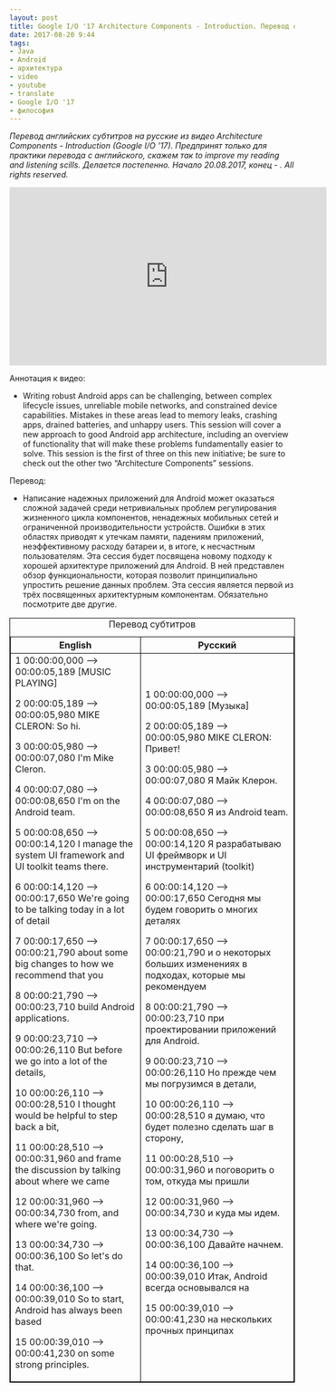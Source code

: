 ```yaml
---
layout: post
title: Google I/O '17 Architecture Components - Introduction. Перевод субтитров.
date: 2017-08-20 9:44
tags:
- Java
- Android
- архитектура
- video
- youtube
- translate
- Google I/O '17
- философия
---
```

*Перевод английских субтитров на русские из видео Architecture Components - Introduction (Google I/O '17). Предпринят только для практики перевода с английского, скажем так to improve my reading and listening scills. Делается постепенно. Начало 20.08.2017, конец - . All rights reserved.*

<iframe width="560" height="315" src="https://www.youtube.com/embed/FrteWKKVyzI" frameborder="0" allowfullscreen></iframe>

Аннотация к видео:

+ Writing robust Android apps can be challenging, between complex lifecycle issues, unreliable mobile networks, and constrained device capabilities. Mistakes in these areas lead to memory leaks, crashing apps, drained batteries, and unhappy users. This session will cover a new approach to good Android app architecture, including an overview of functionality that will make these problems fundamentally easier to solve. This session is the first of three on this new initiative; be sure to check out the other two “Architecture Components” sessions.

Перевод:
+ Написание надежных приложений для Android может оказаться сложной задачей среди нетривиальных проблем регулирования жизненного цикла компонентов, ненадежных мобильных сетей и ограниченной производительности устройств. Ошибки в этих областях приводят к утечкам памяти, падениям приложений, неэффективному расходу батареи и, в итоге, к несчастным пользователям. Эта сессия будет посвящена новому подходу к хорошей архитектуре приложений для Android. В ней представлен обзор функциональности, которая позволит принципиально упростить решение данных проблем. Эта сессия является первой из трёх посвященных архитектурным компонентам. Обязательно посмотрите две другие.

<style type="text/css">
   table{
    border-collapse: collapse;
    border-spacing: 0;
    border:1px solid #000000;
}

th{
    border:1px solid #000000;
}

td{
    border:1px solid #000000;
}
</style>
<table bordercolor="black" border="1" width="100%">
   <caption>Перевод субтитров</caption>
   <tr>
    <th>English</th>
    <th>Русский</th>
   </tr>
   <tr><td>1 
00:00:00,000 --> 00:00:05,189 
[MUSIC PLAYING] 
 
2 
00:00:05,189 --> 00:00:05,980 
MIKE CLERON: So hi. 
 
3 
00:00:05,980 --> 00:00:07,080 
I'm Mike Cleron.  
 
4 
00:00:07,080 --> 00:00:08,650 
I'm on the Android team. 
 
5 
00:00:08,650 --> 00:00:14,120 
I manage the system UI framework 
and UI toolkit teams there.  
 
6 
00:00:14,120 --> 00:00:17,650 
We're going to be talking 
today in a lot of detail  
 
7 
00:00:17,650 --> 00:00:21,790 
about some big changes to 
how we recommend that you  
 
8 
00:00:21,790 --> 00:00:23,710 
build Android applications.  
 
9 
00:00:23,710 --> 00:00:26,110 
But before we go into 
a lot of the details, 
 
10 
00:00:26,110 --> 00:00:28,510 
I thought would be helpful 
to step back a bit, 
 
11 
00:00:28,510 --> 00:00:31,960 
and frame the discussion by 
talking about where we came 
 
12 
00:00:31,960 --> 00:00:34,730 
from, and where we're going. 
 
13 
00:00:34,730 --> 00:00:36,100 
So let's do that. 
 
14 
00:00:36,100 --> 00:00:39,010 
So to start, Android 
has always been based 
 
15 
00:00:39,010 --> 00:00:41,230 
on some strong principles. 
</td><td>1 
00:00:00,000 --> 00:00:05,189 
[Музыка] 
 
2 
00:00:05,189 --> 00:00:05,980 
MIKE CLERON: Привет! 
 
3 
00:00:05,980 --> 00:00:07,080 
Я Майк Клерон. 
 
4 
00:00:07,080 --> 00:00:08,650 
Я из Android team. 
 
5 
00:00:08,650 --> 00:00:14,120 
Я разрабатываю UI фреймворк и UI инструментарий (toolkit) 
 
6 
00:00:14,120 --> 00:00:17,650 
Сегодня мы будем говорить о многих деталях 
 
7 
00:00:17,650 --> 00:00:21,790 
и о некоторых больших изменениях в подходах, 
которые мы рекомендуем 
 
8 
00:00:21,790 --> 00:00:23,710 
при проектировании приложений для Android. 
 
9 
00:00:23,710 --> 00:00:26,110 
Но прежде чем мы погрузимся 
в детали, 
 
10 
00:00:26,110 --> 00:00:28,510 
я думаю, что будет полезно 
сделать шаг в сторону, 
 
11 
00:00:28,510 --> 00:00:31,960 
и поговорить о том, 
откуда мы пришли 
 
12 
00:00:31,960 --> 00:00:34,730 
и куда мы идем. 
 
13 
00:00:34,730 --> 00:00:36,100 
Давайте начнем. 
 
14 
00:00:36,100 --> 00:00:39,010 
Итак, Android 
всегда основывался на 
 
15 
00:00:39,010 --> 00:00:41,230 
на нескольких прочных принципах 
</td></tr> 
  </table>
  
